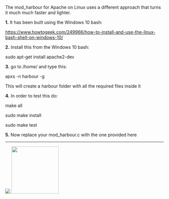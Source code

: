 The mod_harbour for Apache on Linux uses a different approach that turns it much much faster and lighter.

**1.** It has been built using the Windows 10 bash:

https://www.howtogeek.com/249966/how-to-install-and-use-the-linux-bash-shell-on-windows-10/

**2.** Install this from the Windows 10 bash:

sudo apt-get install apache2-dev

**3.** go to /home/<username> and type this:

apxs -n harbour -g

This will create a harbour folder with all the required files inside it

**4.** In order to test this do:

make all

sudo make install

sudo make test

**5.** Now replace your mod_harbour.c with the one provided here

***

[![](https://bitbucket.org/fivetech/screenshots/downloads/harbour.jpg)](https://harbour.github.io "The Harbour Project")
<a href="https://httpd.apache.org/" alt="The Apache HTTP Server Project"><img width="150" height="150" src="http://www.apache.org/img/support-apache.jpg"></a>
